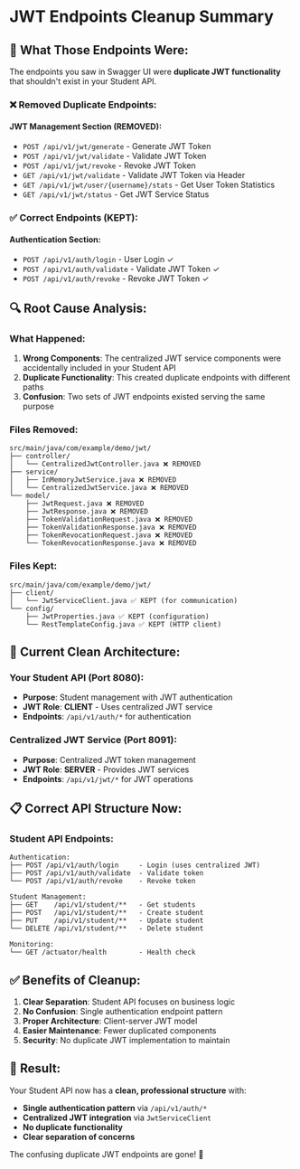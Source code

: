 # JWT Endpoints Cleanup Summary

## 🚨 **What Those Endpoints Were:**

The endpoints you saw in Swagger UI were **duplicate JWT functionality** that shouldn't exist in your Student API.

### ❌ **Removed Duplicate Endpoints:**

#### **JWT Management Section (REMOVED):**
- `POST /api/v1/jwt/generate` - Generate JWT Token
- `POST /api/v1/jwt/validate` - Validate JWT Token  
- `POST /api/v1/jwt/revoke` - Revoke JWT Token
- `GET /api/v1/jwt/validate` - Validate JWT Token via Header
- `GET /api/v1/jwt/user/{username}/stats` - Get User Token Statistics
- `GET /api/v1/jwt/status` - Get JWT Service Status

### ✅ **Correct Endpoints (KEPT):**

#### **Authentication Section:**
- `POST /api/v1/auth/login` - User Login ✓
- `POST /api/v1/auth/validate` - Validate JWT Token ✓
- `POST /api/v1/auth/revoke` - Revoke JWT Token ✓

## 🔍 **Root Cause Analysis:**

### **What Happened:**
1. **Wrong Components**: The centralized JWT service components were accidentally included in your Student API
2. **Duplicate Functionality**: This created duplicate endpoints with different paths
3. **Confusion**: Two sets of JWT endpoints existed serving the same purpose

### **Files Removed:**
```
src/main/java/com/example/demo/jwt/
├── controller/
│   └── CentralizedJwtController.java ❌ REMOVED
├── service/
│   ├── InMemoryJwtService.java ❌ REMOVED  
│   └── CentralizedJwtService.java ❌ REMOVED
└── model/
    ├── JwtRequest.java ❌ REMOVED
    ├── JwtResponse.java ❌ REMOVED
    ├── TokenValidationRequest.java ❌ REMOVED
    ├── TokenValidationResponse.java ❌ REMOVED
    ├── TokenRevocationRequest.java ❌ REMOVED
    └── TokenRevocationResponse.java ❌ REMOVED
```

### **Files Kept:**
```
src/main/java/com/example/demo/jwt/
├── client/
│   └── JwtServiceClient.java ✅ KEPT (for communication)
└── config/
    ├── JwtProperties.java ✅ KEPT (configuration)
    └── RestTemplateConfig.java ✅ KEPT (HTTP client)
```

## 🎯 **Current Clean Architecture:**

### **Your Student API (Port 8080):**
- **Purpose**: Student management with JWT authentication
- **JWT Role**: **CLIENT** - Uses centralized JWT service
- **Endpoints**: `/api/v1/auth/*` for authentication

### **Centralized JWT Service (Port 8091):**
- **Purpose**: Centralized JWT token management
- **JWT Role**: **SERVER** - Provides JWT services
- **Endpoints**: `/api/v1/jwt/*` for JWT operations

## 📋 **Correct API Structure Now:**

### **Student API Endpoints:**
```
Authentication:
├── POST /api/v1/auth/login     - Login (uses centralized JWT)
├── POST /api/v1/auth/validate  - Validate token
└── POST /api/v1/auth/revoke    - Revoke token

Student Management:
├── GET    /api/v1/student/**   - Get students
├── POST   /api/v1/student/**   - Create student
├── PUT    /api/v1/student/**   - Update student
└── DELETE /api/v1/student/**   - Delete student

Monitoring:
└── GET /actuator/health        - Health check
```

## ✅ **Benefits of Cleanup:**

1. **Clear Separation**: Student API focuses on business logic
2. **No Confusion**: Single authentication endpoint pattern
3. **Proper Architecture**: Client-server JWT model
4. **Easier Maintenance**: Fewer duplicated components
5. **Security**: No duplicate JWT implementation to maintain

## 🎉 **Result:**

Your Student API now has a **clean, professional structure** with:
- **Single authentication pattern** via `/api/v1/auth/*`
- **Centralized JWT integration** via `JwtServiceClient`
- **No duplicate functionality**
- **Clear separation of concerns**

The confusing duplicate JWT endpoints are gone! 🚀
